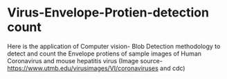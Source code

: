 # Virus-Envelope-Protien-detection count
Here is the application of Computer vision- Blob Detection methodology to detect and count the Envelope protiens of sample images of Human Coronavirus and mouse hepatitis virus (Image source- https://www.utmb.edu/virusimages/VI/coronaviruses and cdc) 
